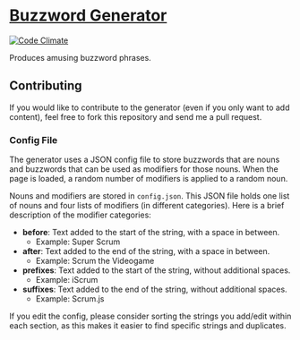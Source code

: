 # [Buzzword Generator](http://thenickperson.com/buzzword-generator/)

[![Code Climate](https://codeclimate.com/github/thenickperson/buzzword-generator.png)](https://codeclimate.com/github/thenickperson/buzzword-generator)

Produces amusing buzzword phrases.

## Contributing
If you would like to contribute to the generator (even if you only want to
add content), feel free to fork this repository and send me a pull request.

### Config File
The generator uses a JSON config file to store buzzwords that are nouns and
buzzwords that can be used as modifiers for those nouns. When the page is
loaded, a random number of modifiers is applied to a random noun.

Nouns and modifiers are stored in `config.json`. This JSON file holds one list
of nouns and four lists of modifiers (in different categories). Here is a brief
description of the modifier categories:
- __before__: Text added to the start of the string, with a space in between.
  - Example: Super Scrum
- __after__: Text added to the end of the string, with a space in between.
  - Example: Scrum the Videogame
- __prefixes__: Text added to the start of the string, without additional spaces.
  - Example: iScrum
- __suffixes__: Text added to the end of the string, without additional spaces.
  - Example: Scrum.js

If you edit the config, please consider sorting the strings you add/edit within
each section, as this makes it easier to find specific strings and duplicates.
